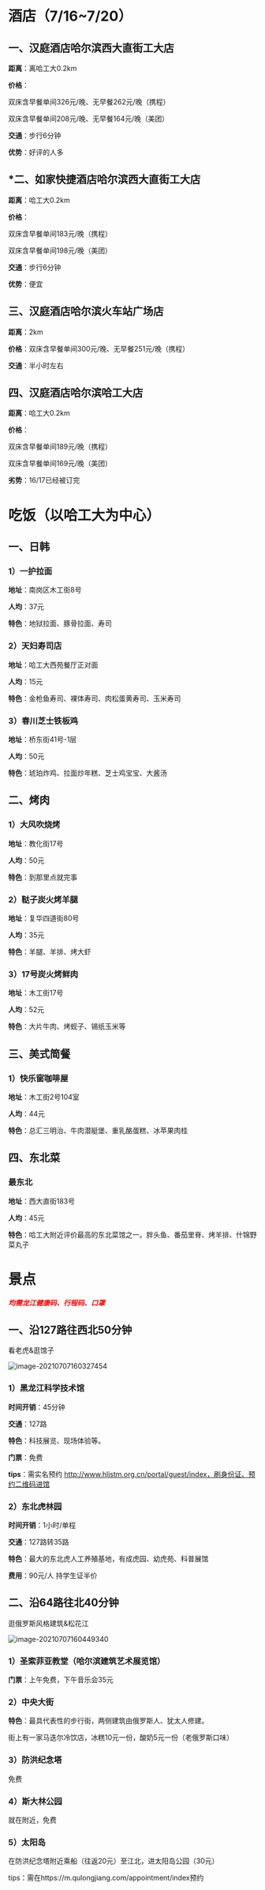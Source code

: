 # 酒店（7/16~7/20）

## 一、汉庭酒店哈尔滨西大直街工大店

**距离**：离哈工大0.2km

**价格**：

双床含早餐单间326元/晚、无早餐262元/晚（携程）

双床含早餐单间208元/晚、无早餐164元/晚（美团）

**交通**：步行6分钟

**优势**：好评的人多

## *二、如家快捷酒店哈尔滨西大直街工大店

**距离**：哈工大0.2km

**价格**：

双床含早餐单间183元/晚（携程）

双床含早餐单间198元/晚（美团）

**交通**：步行6分钟

**优势**：便宜

## 三、汉庭酒店哈尔滨火车站广场店

**距离**：2km

**价格**：双床含早餐单间300元/晚、无早餐251元/晚（携程）

**交通**：半小时左右

## 四、汉庭酒店哈尔滨哈工大店

**距离**：哈工大0.2km

**价格**：

双床含早餐单间189元/晚（携程）

双床含早餐单间169元/晚（美团）

**劣势**：16/17已经被订完



# 吃饭（以哈工大为中心）

## 一、日韩

### 1）一护拉面

**地址**：南岗区木工街8号

**人均**：37元

**特色**：地狱拉面、豚骨拉面、寿司

### 2）天妇寿司店

**地址**：哈工大西苑餐厅正对面

**人均**：15元

**特色**：金枪鱼寿司、裸体寿司、肉松蛋黄寿司、玉米寿司

### 3）春川芝士铁板鸡

**地址**：桥东街41号-1层

**人均**：50元

**特色**：琥珀炸鸡、拉面炒年糕、芝士鸡宝宝、大酱汤

## 二、烤肉

### 1）大风吹烧烤

**地址**：教化街17号

**人均**：50元

**特色**：到那里点就完事

### 2）鞑子炭火烤羊腿

**地址**：复华四道街80号

**人均**：35元

**特色**：羊腿、羊排、烤大虾

### 3）17号炭火烤鲜肉

**地址**：木工街17号

**人均**：52元

**特色**：大片牛肉、烤蚬子、锡纸玉米等

## 三、美式简餐

### 1）快乐窗咖啡屋

**地址**：木工街2号104室

**人均**：44元

**特色**：总汇三明治、牛肉潜艇堡、重乳酪蛋糕、冰苹果肉桂

## 四、东北菜

### 最东北

**地址**：西大直街183号

**人均**：45元

**特色**：哈工大附近评价最高的东北菜馆之一。胖头鱼、番茄里脊、烤羊排、什锦野菜丸子



# 景点



<font color=red>***均需龙江健康码、行程码、口罩***</font>



## 一、沿127路往西北50分钟

看老虎&逛馆子

![image-20210707160327454](./酒店.assets/image-20210707160327454.png)

### 1）黑龙江科学技术馆

**时间开销**：45分钟

**交通**：127路

**特色**：科技展览、现场体验等。

**门票**：免费

**tips**：需实名预约 http://www.hljstm.org.cn/portal/guest/index，刷身份证、预约二维码进馆

### 2）东北虎林园

**时间开销**：1小时/单程

**交通**：127路转35路

**特色**：最大的东北虎人工养殖基地，有成虎园、幼虎苑、科普展馆

**费用**：90元/人 持学生证半价



## 二、沿64路往北40分钟

逛俄罗斯风格建筑&松花江

![image-20210707160449340](酒店.assets/image-20210707160449340.png)

### 1）圣索菲亚教堂（哈尔滨建筑艺术展览馆）

**门票**：上午免费，下午音乐会35元

### 2）中央大街

**特色**：最具代表性的步行街，两侧建筑由俄罗斯人、犹太人修建。

街上有一家马迭尔冷饮店，冰糕10元一份，酸奶5元一份（老俄罗斯口味）

### 3）防洪纪念塔

免费

### 4）斯大林公园

就在附近，免费

### 5）太阳岛

在防洪纪念塔附近乘船（往返20元）至江北，进太阳岛公园（30元）

tips：需在https://m.qulongjiang.com/appointment/index预约
